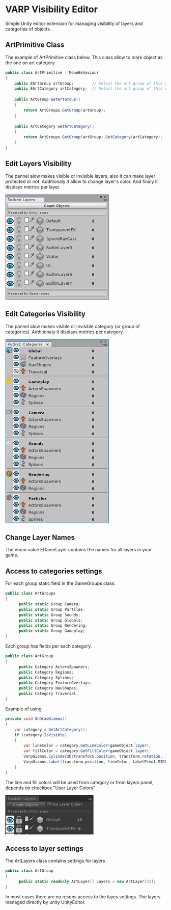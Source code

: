 # VARP Visibility Editor

Simple Unity editor extension for managing visibility of layers and categories of objects. 

## ArtPrimitive Class

The example of ArtPrimitive class below. This class allow to mark object as the one on art category

```C#
public class ArtPrimitive : MonoBehaviour
{
    public EArtGroup artGroup;        // Select the art group of this object
    public EArtCategory artCategory;  // Select the art group of this object

    public ArtGroup GetArtGroup()
    {
        return ArtGroups.GetGroup(artGroup);
    }
    
    public ArtCategory GetArtCategory()
    {
        return ArtGroups.GetGroup(artGroup).GetCategory(artCategory);
    }
}
```

## Edit Layers Visibility

The pannel alow makes visible or invisible layers, also it can make layer protected or not. Additionaly it allow to change layer's color. And finaly it displays metrics per layer.

![Layers Window](/Documentation/layers_window.png)

## Edit Categories Visibility

The pannel alow makes visible or invisible category (or group of categories). Additionaly it displays metrics per category.

![Categories Window](/Documentation/categories_window.png)

## Change Layer Names

The enum value EGameLayer contains the names for all layers in your game.

## Access to categories settings

For each group static field in the GameGroups class.

```C#
public class ArtGroups
{
      public static Group Camera;
      public static Group Partiles;
      public static Group Sounds;
      public static Group Globals;
      public static Group Rendering;
      public static Group Gameplay;
}
```

Each group has fields per each category.

```C#
public class ArtGroup
{
      public Category ActorsSpawners;
      public Category Regions;
      public Category Splines;
      public Category FeatureOverlays;
      public Category NavShapes;
      public Category Traversal;
}
```

Example of using

```C#
private void OnDrawGizmos()
{
    var category = GetArtCategory();
    if (category.IsVisible)
    {
        var lineColor = category.GetLineColor(gameObject.layer);
        var fillColor = category.GetFillColor(gameObject.layer);
        VarpGizmos.Cylinder3D(transform.position, transform.rotation, 1f, zoneRadius, GizmoDrawAxis.Y, fillColor, lineColor);
        VarpGizmos.Label(transform.position, lineColor, LabelPivot.MIDDLE_CENTER, LabelAlignment.CENTER, name, 100);
    }
}
```

The line and fill colors will be used from category or from layers panel, depends on checkbox "User Layer Colors"

![Layers Window](/Documentation/layers_window_colors.png)

## Access to layer settings

The ArtLayers class contains settings for layers

```C#
public class ArtGroup
{
      public static readonly ArtLayer[] Layers = new ArtLayer[32];
}
```

In most cases there are no resons access to the layes settings. The layers managed directly by unity UnityEditor. 


